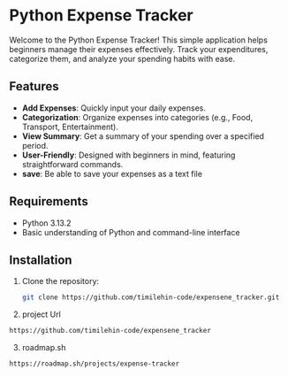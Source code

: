 # Python Expense Tracker

Welcome to the Python Expense Tracker! This simple application helps beginners manage their expenses effectively. Track your expenditures, categorize them, and analyze your spending habits with ease.

## Features

- **Add Expenses**: Quickly input your daily expenses.
- **Categorization**: Organize expenses into categories (e.g., Food, Transport, Entertainment).
- **View Summary**: Get a summary of your spending over a specified period.
- **User-Friendly**: Designed with beginners in mind, featuring straightforward commands.
- **save**: Be able to save your expenses as a text file

## Requirements

- Python 3.13.2
- Basic understanding of Python and command-line interface

## Installation

1. Clone the repository:

   ```bash
   git clone https://github.com/timilehin-code/expensene_tracker.git

   ```

2. project Url

```bash
https://github.com/timilehin-code/expensene_tracker
```

3. roadmap.sh

```bash
https://roadmap.sh/projects/expense-tracker
```
